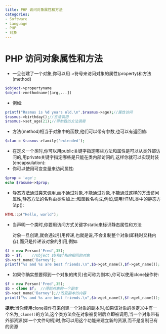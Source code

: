 ```yaml
---
title: PHP 访问对象属性和方法
categories:
- Software
- Language
- PHP
- 对象
---
```

# PHP 访问对象属性和方法

- 一旦创建了一个对象,你可以用`->`符号来访问对象的属性(property)和方法(method)

```php
$object->propertyname
$object->methodname([arg,...])
```

- 例如:

```php
printf("Rasmus is %d years old.\n".$rasmus->age);//属性访问
$rasmus->birthday();//方法调用
$rasmus->set_age(21);//带参数的方法调用
```

- 方法(method)相当于对象中的函数,他们可以带有参数,也可以有返回值:

```php
$clan = $rasmus->family('extended');
```

- 在定义一个类时,你可以用public关键字指定哪些方法和属性是可以从类外部访问的,用private关键字指定哪些是只能在类内部访问的,这样你就可以实现封装(encapsulation):
- 你可以使用可变变量来访问属性:

```php
$prop = 'age';
echo $rasume->$prop;
```

- 静态方法通过类来调用,而不通过对象,不能通过对象,不能通过这样的方法访问属性,静态方法的名称由类名加上::和函数名构成,例如,调用HTML类中的静态方法p():

```php
HTML::p("Hello, world");
```

- 当声明一个类时,你要用访问方式关键字static来标识静态属性和方法

    对象一旦创建,就会通过引用传递,也就是说,不会复制整个对象(即耗时又耗内存),而只是传递该对象的引用,例如:

```php
$f = new Person('Fred',35);
$b = $f;	//Object $b和$f指向相同的对象
$b->srt_name('Barney');
printf("%s and %s are best friends.\n",$b->get_name(),$f->get_name());	//输出:Barney and Barney are best friends.
```

- 如果你确实想要得到一个对象的拷贝(也可称为副本),你可以使用clone操作符:

```php
$f = new Person('Fred',35);
$b = clone $f;	//得到对象的一个副本
$b->set_name('Barney');//改变副本的内容
printf("%s and %s are best friends.\n",$b->get_name(),$f->get_name());	//输出:Fred and Barney are best friends.
```

**提示**:当你使用clone操作符来创建一个对象的副本时,如果该对象的类定义中有一个名为`_clone()`的方法,这个类方法会在对象被复制后立即被调用,当一个对象带有外部资源(如一个文件句柄)时,你可以用这个功能来建立新的资源,而不是复制已有的资源
